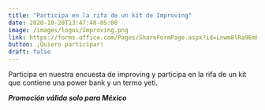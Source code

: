 ```yaml
---
title: "Participa en la rifa de un kit de Improving"
date: 2020-10-20T13:47:48-05:00
image: /images/logos/Improving.png
link: https://forms.office.com/Pages/ShareFormPage.aspx?id=Lnwm8lRa9EmE-uTy9AOKLtNoobQas25CoaOKSkBcdT5UOUFYSDRCRzhOTTNLQ0FSV0hHVkNORlg2MiQlQCN0PWcu&sharetoken=qr8nPMCqLdqXBgVXjaYI
button: ¡Quiero participar!
draft: false
---
```


Participa en nuestra encuesta de improving y participa en la rifa de un kit que contiene una power bank y un termo yeti.

***Promoción válida solo para México***